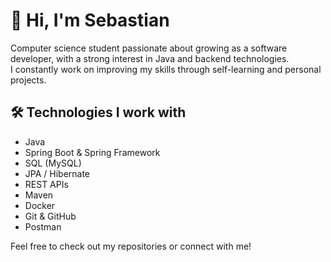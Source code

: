 # 👋 Hi, I'm Sebastian

Computer science student passionate about growing as a software developer, with a strong interest in Java and backend technologies.  
I constantly work on improving my skills through self-learning and personal projects.  

## 🛠️ Technologies I work with

- Java  
- Spring Boot & Spring Framework  
- SQL (MySQL)  
- JPA / Hibernate  
- REST APIs  
- Maven  
- Docker  
- Git & GitHub  
- Postman  

Feel free to check out my repositories or connect with me!
